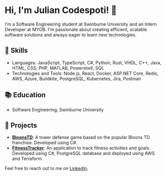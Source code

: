 # Hi, I'm Julian Codespoti! 👋

I'm a Software Engineering student at Swinburne University and an Intern Developer at MYOB. I'm passionate about creating efficient, scalable software solutions and always eager to learn new technologies. 

## 🚀 Skills
- Languages: JavaScript, TypeScript, C#, Python, Rust, VHDL, C++, Java, HTML, CSS, PHP, MATLAB, Powershell, SQL
- Technologies and Tools: Node.js, React, Docker, ASP.NET Core, Redis, AWS, Azure, Buildkite, PostgreSQL, Kubernetes, Jira, Postman

## 📚 Education
- Software Engineering, Swinburne University

## 🔭 Projects
- **[BloonsTD](https://github.com/JulianCodespotiMYOB/BloonsTD)**: A tower defense game based on the popular Bloons TD franchise. Developed using C#.
- **[FitnessTracker](https://github.com/JulianCodespotiMYOB/FitnessTracker)**: An application to track fitness activities and goals. Developed using C#, PostgreSQL database and deployed using AWS and Terraform

Feel free to reach out to me on [LinkedIn](https://www.linkedin.com/in/juliancodespoti/).

